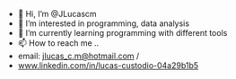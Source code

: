 - 👋 Hi, I’m @JLucascm
- 👀 I’m interested in programming, data analysis
- 🌱 I’m currently learning programming with different tools
- 📫 How to reach me ..
- email: jlucas_c.m@hotmail.com /
- www.linkedin.com/in/lucas-custodio-04a29b1b5


<!---
✨ -------- ✨ 

--->
